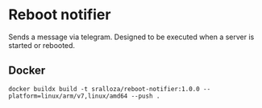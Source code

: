 # Reboot notifier

Sends a message via telegram. Designed to be executed when a server is started or rebooted.

## Docker

```shell
docker buildx build -t sralloza/reboot-notifier:1.0.0 --platform=linux/arm/v7,linux/amd64 --push .
```
